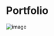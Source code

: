 # Portfolio
![image](https://github.com/user-attachments/assets/448ef461-53c6-4fdb-85db-41709dc9fcc5)
